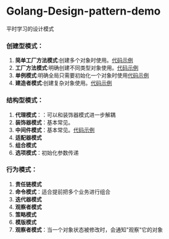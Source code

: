 # Golang-Design-pattern-demo
平时学习的设计模式

### 创建型模式：
1. **简单工厂方法模式**:创建多个对象时使用。[代码示例](https://github.com/StudyPlace-io/Golang-Design-Pattern-Demo/tree/main/Creational/factory-pattern)
2. **工厂方法模式**:明确创建不同类型对象使用。[代码示例](https://github.com/StudyPlace-io/Golang-Design-Pattern-Demo/tree/main/Creational/factory-pattern)
3. **单例模式**:明确全局只需要初始化一个对象时使用[代码示例](https://github.com/StudyPlace-io/Golang-Design-Pattern-Demo/tree/main/Creational/singleton-pattern)
4. **建造者模式**:创建复杂对象使用。[代码示例](https://github.com/StudyPlace-io/Golang-Design-Pattern-Demo/tree/main/Creational/builder-pattern)

### 结构型模式：
1. **代理模式**：：可以和装饰器模式进一步解耦
2. **装饰器模式**：基本常见。
3. **中间件模式**：基本常见。[代码示例](https://github.com/StudyPlace-io/Golang-Design-Pattern-Demo/tree/main/Structural/middleware_pattern)
3. **适配器模式**
4. **组合模式**
5. **选项模式**：初始化参数传递

### 行为模式：
1. **责任链模式**
2. **命令模式**：适合提前把多个业务进行组合
3. **迭代器模式**
4. **观察者模式**
5. **策略模式**
6. **模版模式**
7. **观察者模式**：当一个对象状态被修改时，会通知"观察"它的对象
